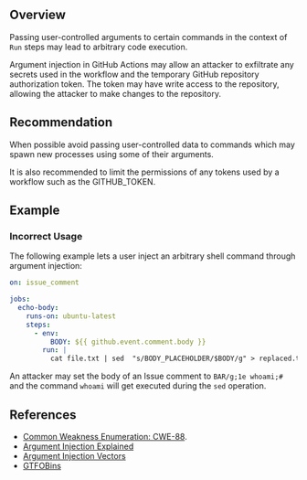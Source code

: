 ## Overview

Passing user-controlled arguments to certain commands in the context of `Run` steps may lead to arbitrary code execution.

Argument injection in GitHub Actions may allow an attacker to exfiltrate any secrets used in the workflow and the temporary GitHub repository authorization token. The token may have write access to the repository, allowing the attacker to make changes to the repository.

## Recommendation

When possible avoid passing user-controlled data to commands which may spawn new processes using some of their arguments.

It is also recommended to limit the permissions of any tokens used by a workflow such as the GITHUB_TOKEN.

## Example

### Incorrect Usage

The following example lets a user inject an arbitrary shell command through argument injection:

```yaml
on: issue_comment

jobs:
  echo-body:
    runs-on: ubuntu-latest
    steps:
      - env:
          BODY: ${{ github.event.comment.body }}
        run: |
          cat file.txt | sed  "s/BODY_PLACEHOLDER/$BODY/g" > replaced.txt
```

An attacker may set the body of an Issue comment to `BAR/g;1e whoami;#` and the command `whoami` will get executed during the `sed` operation.

## References

- [Common Weakness Enumeration: CWE-88](https://cwe.mitre.org/data/definitions/88.html).
- [Argument Injection Explained](https://sonarsource.github.io/argument-injection-vectors/explained/)
- [Argument Injection Vectors](https://sonarsource.github.io/argument-injection-vectors/)
- [GTFOBins](https://gtfobins.github.io/)
